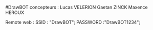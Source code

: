 #DrawBOT 
concepteurs : 
Lucas VELERION
Gaetan ZINCK
Maxence HEROUX

Remote web : 
SSID : "DrawBOT";
PASSWORD :"DrawBOT1234";